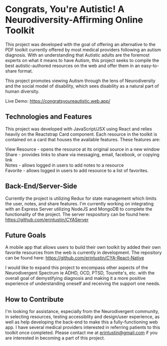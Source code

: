 # Congrats, You're Autistic! A Neurodiversity-Affirming Online Toolkit

This project was developed with the goal of offering an alternative to the PDF toolkit currently offered by most medical providers following an autism diagnosis. With an understanding that Autistic adults are the foremost experts on what it means to have Autism, this project seeks to compile the best autistic-authored resources on the web and offer them in an easy-to-share format.

This project promotes viewing Autism through the lens of Neurodiversity and the social model of disability, which sees disability as a natural part of human diversity. 

Live Demo: https://congratsyoureautistic.web.app/

## Technologies and Features
This project was developed with JavaScript/JSX using React and relies heavily on the Reactstrap Card component. Each resource in the toolkit is contained on a card that houses the available features. These features are:

View Resource - opens the resource at its original source in a new window <br />
Share - provides links to share via messaging, email, facebook, or copying link <br />
Notes - allows logged in users to add notes to a resource <br />
Favorite - allows logged in users to add resource to a list of favorites. 

## Back-End/Server-Side
Currently the project is utilizing Redux for state management which limits the user, notes, and share features. I'm currently working on integrating with an Express Server utilizing NodeJS and MongoDB to complete the functionality of the project. The server respository can be found here: https://github.com/erintustin/CYAServer

## Future Goals
A mobile app that allows users to build their own toolkit by added their own favorite resources from the web is currently in development. The repository can be found here: https://github.com/erintustin/CYA-React-Native  

I would like to expand this project to encompass other aspects of the Neurodivergent Spectrum ie ADHD, OCD, PTSD,  Tourette's, etc. with the overall goal of demystifying diagnosis and making it a more positive experience of understanding oneself and receiving the support one needs. 

## How to Contribute
I'm looking for assistance, especially from the Neurodivergent community, in selecting resources, testing accessiblity and design/user experience, as well as help developing the back-end to make this a fully-functioning web app. I have several medical providers interested in referring patients to this toolkit once completed. Please contact me at erintustin@gmail.com if you are interested in becoming a part of this project. 







